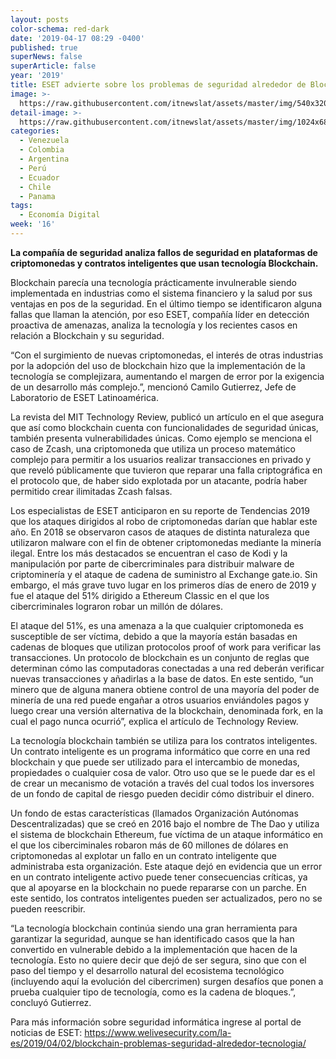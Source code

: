 ```yaml
---
layout: posts
color-schema: red-dark
date: '2019-04-17 08:29 -0400'
published: true
superNews: false
superArticle: false
year: '2019'
title: ESET advierte sobre los problemas de seguridad alrededor de Blockchain
image: >-
  https://raw.githubusercontent.com/itnewslat/assets/master/img/540x320/Block-Chain-p.jpg
detail-image: >-
  https://raw.githubusercontent.com/itnewslat/assets/master/img/1024x680/Block-Chain-g.jpg
categories:
  - Venezuela
  - Colombia
  - Argentina
  - Perú
  - Ecuador
  - Chile
  - Panama
tags:
  - Economía Digital
week: '16'
---
```

**La compañía de seguridad analiza fallos de seguridad en plataformas de criptomonedas y contratos inteligentes que usan tecnología Blockchain.**

Blockchain parecía una tecnología prácticamente invulnerable siendo implementada en industrias como el sistema financiero y la salud por sus ventajas en pos de la seguridad. En el último tiempo se identificaron alguna fallas que llaman la atención, por eso ESET, compañía líder en detección proactiva de amenazas, analiza la tecnología y los recientes casos en relación a Blockchain y su seguridad.
 
“Con el surgimiento de nuevas criptomonedas, el interés de otras industrias por la adopción del uso de blockchain hizo que la implementación de la tecnología se complejizara, aumentando el margen de error por la exigencia de un desarrollo más complejo.”,  mencionó Camilo Gutierrez, Jefe de Laboratorio de ESET Latinoamérica.

La revista del MIT Technology Review, publicó un artículo en el que asegura que así como blockchain cuenta con funcionalidades de seguridad únicas, también presenta vulnerabilidades únicas. Como ejemplo se menciona el caso de Zcash, una criptomoneda que utiliza un proceso matemático complejo para permitir a los usuarios realizar transacciones en privado y que reveló públicamente que tuvieron que reparar una falla criptográfica en el protocolo que, de haber sido explotada por un atacante, podría haber permitido crear ilimitadas Zcash falsas.

Los especialistas de ESET anticiparon en su reporte de Tendencias 2019 que los ataques dirigidos al robo de criptomonedas darían que hablar este año. En 2018 se observaron casos de ataques de distinta naturaleza que utilizaron malware con el fin de obtener criptomonedas mediante la minería ilegal. Entre los más destacados se encuentran el caso de Kodi y la manipulación por parte de cibercriminales para distribuir malware de criptominería y el ataque de cadena de suministro al Exchange gate.io. Sin embargo, el más grave tuvo lugar en los primeros días de enero de 2019 y  fue el ataque del 51% dirigido a Ethereum Classic en el que los cibercriminales lograron robar un millón de dólares.

El ataque del 51%, es una amenaza a la que cualquier criptomoneda es susceptible de ser víctima, debido a que la mayoría están basadas en cadenas de bloques que utilizan protocolos proof of work para verificar las transacciones. Un protocolo de blockchain es un conjunto de reglas que determinan cómo las computadoras conectadas a una red deberán verificar nuevas transacciones y añadirlas a la base de datos. En este sentido, “un minero que de alguna manera obtiene control de una mayoría del poder de minería de una red puede engañar a otros usuarios enviándoles pagos y luego crear una versión alternativa de la blockchain, denominada fork, en la cual el pago nunca ocurrió”, explica el artículo de Technology Review.

La tecnología blockchain también se utiliza para los contratos inteligentes. Un contrato inteligente es un programa informático que corre en una red blockchain y que puede ser utilizado para el intercambio de monedas, propiedades o cualquier cosa de valor. Otro uso que se le puede dar es el de crear un mecanismo de votación a través del cual todos los inversores de un fondo de capital de riesgo pueden decidir cómo distribuir el dinero.

Un fondo de estas características (llamados Organización Autónomas Descentralizadas) que se creó en 2016 bajo el nombre de The Dao y utiliza el sistema de blockchain Ethereum, fue víctima de un ataque informático en el que los ciberciminales robaron más de 60 millones de dólares en criptomonedas al explotar un fallo en un contrato inteligente que administraba esta organización. Este ataque dejó en evidencia que un error en un contrato inteligente activo puede tener consecuencias críticas, ya que al apoyarse en la blockchain no puede repararse con un parche. En este sentido, los contratos inteligentes pueden ser actualizados, pero no se pueden reescribir.

 “La tecnología blockchain continúa siendo una gran herramienta para garantizar la seguridad, aunque se han identificado casos que la han convertido en vulnerable debido a la implementación que hacen de la tecnología. Esto no quiere decir que dejó de ser segura, sino que con el paso del tiempo y el desarrollo natural del ecosistema tecnológico (incluyendo aquí la evolución del cibercrimen) surgen desafíos que ponen a prueba cualquier tipo de tecnología, como es la cadena de bloques.”, concluyó Gutierrez.
 
Para más información sobre seguridad informática ingrese al portal de noticias de ESET: https://www.welivesecurity.com/la-es/2019/04/02/blockchain-problemas-seguridad-alrededor-tecnologia/